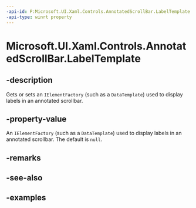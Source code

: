 ```yaml
---
-api-id: P:Microsoft.UI.Xaml.Controls.AnnotatedScrollBar.LabelTemplate
-api-type: winrt property
---
```


# Microsoft.UI.Xaml.Controls.AnnotatedScrollBar.LabelTemplate

<!--
public Microsoft.UI.Xaml.IElementFactory LabelTemplate { get; set; }
-->


## -description

Gets or sets an `IElementFactory` (such as a `DataTemplate`) used to display labels in an annotated scrollbar.

## -property-value

An `IElementFactory` (such as a `DataTemplate`) used to display labels in an annotated scrollbar. The default is `null`.

## -remarks

## -see-also

## -examples


